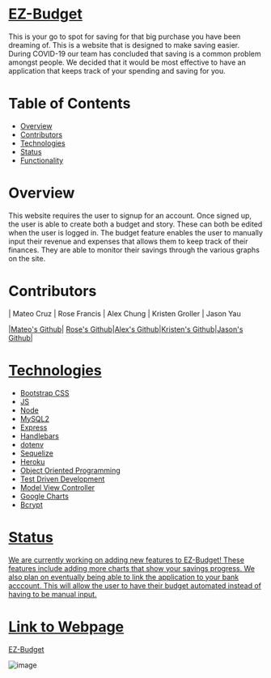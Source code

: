 


# <a href="https://ez-budget10.herokuapp.com/">EZ-Budget</a>

This is your go to spot for saving for that big purchase you have been dreaming of. This is a website that is designed to make saving easier. During COVID-19 our team has concluded that saving is a common problem amongst  people. We decided that it would be most effective to have an application that keeps track of your spending and saving for you.

# Table of Contents
* [Overview](#Overview)
* [Contributors](#Contributors)
* [Technologies](#Technologies)
* [Status](#Status)
* [Functionality](#Functionality)


# Overview
This website requires the user to signup for an account. Once signed up, the user is able to create both a budget and story. These can both be edited when the user is logged in. The budget feature enables the user to manually input their revenue and expenses that allows them to keep track of their finances. They are able to monitor their savings through the various graphs on the site. 

# Contributors


| Mateo Cruz | Rose Francis | Alex Chung | Kristen Groller | Jason Yau


|<a href="https://github.com/cruzma" target="_blank">Mateo's Github</a>| <a href="https://github.com/rosefrancis-tech"> Rose's Github</a>|<a href="https://github.com/AChung92">Alex's Github</a>|<a href="https://github.com/Kgroll">Kristen's Github</a>|<a href="https://github.com/0726hayate">Jason's Github|


# Technologies

* Bootstrap CSS
* JS
* Node
* MySQL2
* Express 
* Handlebars
* dotenv
* Sequelize
* Heroku
* Object Oriented Programming
* Test Driven Development
* Model View Controller
* Google Charts
* Bcrypt

# Status
We are currently working on adding new features to EZ-Budget! These features include adding more charts that show your savings progress. We also plan on eventually being able to link the application to your bank acccount. This will allow the user to have their budget automated instead of having to be manual input.


# Link to Webpage
[EZ-Budget](https://ez-budget10.herokuapp.com/)


![image](https://user-images.githubusercontent.com/75186217/112775145-f5549a80-9009-11eb-8741-d300fb856a3f.png)
